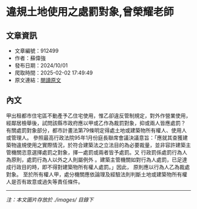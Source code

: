 # 違規土地使用之處罰對象,曾榮耀老師

## 文章資訊
- 文章編號：912499
- 作者：蘇偉強
- 發布日期：2024/10/01
- 爬取時間：2025-02-02 17:49:49
- 原文連結：[閱讀原文](https://real-estate.get.com.tw/Columns/detail.aspx?no=912499)

## 內文
甲出租都市住宅區不動產予乙住宅使用，惟乙卻違反管制規定，對外作營業使用，經鄰居檢舉後，試問該縣市政府應以甲或乙作為裁罰對象，抑或兩人皆應處罰？
有關處罰對象部分，都市計畫法第79條明定得處土地或建築物所有權人、使用人或管理人。
參照最高行政法院95年1月份庭長聯席會議決議意旨：「應就其查獲建築物違規使用之實際情況，於符合建築法之立法目的為必要裁量，並非容許建築主管機關恣意選擇處罰之對象，擇一處罰或兩者皆予處罰。又
行政罰係處罰行為人為原則，處罰行為人以外之人則屬例外
。建築主管機關如對行為人處罰，已足達成行政目的時，即不得對建築物所有權人處罰。」因此，
原則應以行為人乙為裁處對象。
至於所有權人甲，處分機關應依論理及經驗法則判斷土地或建築物所有權人是否有故意或過失等責任條件。

---
*注：本文圖片存放於 ./images/ 目錄下*
